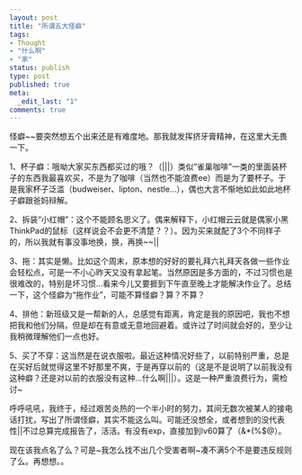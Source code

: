 ```yaml
---
layout: post
title: "所谓五大怪癖"
tags:
- Thought
- "什么啊"
- "家"
status: publish
type: post
published: true
meta:
  _edit_last: "1"
comments: true
---
```

怪癖~~要突然想五个出来还是有难度地。那我就发挥挤牙膏精神，在这里大无畏一下。

1、杯子癖：哦呦大家买东西都买过的哦？（|||）类似“雀巢咖啡”一类的里面装杯子的东西我最喜欢买，不是为了咖啡（当然也不能浪费ee）而是为了要杯子。于是我家杯子泛滥（budweiser、lipton、nestle...），偶也大言不惭地如此如此地杯子癖跟爸妈辩解。

2、拆装“小红帽”：这个不能顾名思义了。偶来解释下，小红帽云云就是偶家小黑ThinkPad的鼠标（这样说会不会更不清楚？？）。因为买来就配了3个不同样子的，所以我就有事没事地换，换，再换~~||

3、拖：其实是懒。比如这个周末，原本想的好好的要礼拜六礼拜天各做一些作业会轻松点，可是一不小心昨天又没有拿起笔。当然原因是多方面的，不过习惯也是很难改的，特别是坏习惯...看来今儿又要捱到下午直至晚上才能解决作业了。总结一下，这个怪癖为“拖作业”，可能不算怪癖？算？不算？

4、排他：新班级又是一帮新的人，总感觉有距离，肯定是我的原因吧，我也不想把我和他们分隔，但是却在有意或无意地回避着。或许过了时间就会好的，至少让我稍微理解他们一点也好。

5、买了不穿：这当然是在说衣服啦。最近这种情况好些了，以前特别严重，总是在买好后就觉得这里不好那里不爽，于是再穿以前的（这是不是说明了以前我没有这种癖？还是对以前的衣服没有这种...什么啊|||）。这是一种严重浪费行为，需检讨~

呼呼吼吼，我终于，经过艰苦炎热的一个半小时的努力，其间无数次被某人的接电话打扰，写出了所谓怪癖，其实不能这么叫。可能还没想全，或者想到的没代表性||不过总算完成报告了，活活。有没有exp，直接加到lv60算了（&\*(%$@）。

现在该我点名了么？可是~我怎么找不出几个受害者啊~凑不满5个不是要违反规则了么。再想想。。
